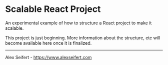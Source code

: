 # Scalable React Project

An experimental example of how to structure a React project to make it scalable.

This project is just beginning. More information about the structure, etc will become available here once it is finalized.

---

Alex Seifert - https://www.alexseifert.com
